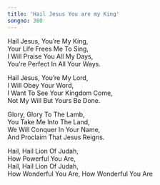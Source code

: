 ```yaml
---
title: 'Hail Jesus You are my King'
songno: 300
---
```

Hail Jesus, You’re My King,  
Your Life Frees Me To Sing,  
I Will Praise You All My Days,  
You’re Perfect In All Your Ways.  
  
Hail Jesus, You’re My Lord,  
I Will Obey Your Word,  
I Want To See Your Kingdom Come,  
Not My Will But Yours Be Done.  
  
Glory, Glory To The Lamb,  
You Take Me Into The Land,  
We Will Conquer In Your Name,  
And Proclaim That Jesus Reigns.  
  
Hail, Hail Lion Of Judah,  
How Powerful You Are,  
Hail, Hail Lion Of Judah,  
How Wonderful You Are, How Wonderful You Are  
